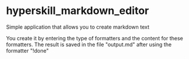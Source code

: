 # hyperskill_markdown_editor
Simple application that allows you to create markdown text

You create it by entering the type of formatters and the content for these formatters.
The result is saved in the file "output.md" after using the formatter "!done"
